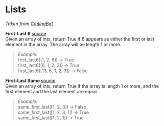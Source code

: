 # Lists

*Taken from [CodingBat](http://codingbat.com)*

**First-Last 6** [source](http://codingbat.com/prob/p181624)   
Given an array of ints, return True if 6 appears as either the first or last element in the array. The array will be length 1 or more. 

> *Example:*    
first_last6([1, 2, 6]) → True  
first_last6([6, 1, 2, 3]) → True  
first_last6([13, 6, 1, 2, 3]) → False  

**First-Last Same** [source](http://codingbat.com/prob/p179078)  
Given an array of ints, return True if the array is length 1 or more, and the first element and the last element are equal.   
> *Example:*    
same_first_last([1, 2, 3]) → False  
same_first_last([1, 2, 3, 1]) → True  
same_first_last([1, 2, 1]) → True  
